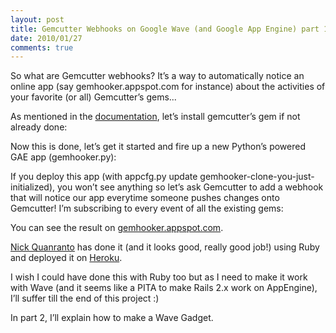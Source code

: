 ```yaml
---
layout: post
title: Gemcutter Webhooks on Google Wave (and Google App Engine) part 1
date: 2010/01/27
comments: true
---
```


<p>So what are Gemcutter webhooks? It&#8217;s a way to automatically notice an online app (say gemhooker.appspot.com for instance) about the activities of your favorite (or all) Gemcutter&#8217;s gems...</p>

<p>As mentioned in the <a href="http://gemcutter.org/pages/gem_docs#webhook">documentation</a>, let&#8217;s install gemcutter&#8217;s gem if not already done:</p> 
<script src="http://gist.github.com/271511.js"></script><p>Now this is done, let&#8217;s get it started and fire up a new Python&#8217;s powered <span class="caps">GAE</span> app (gemhooker.py):<br /> 
<script src="http://gist.github.com/271504.js"></script></p> 
<p>If you deploy this app (with appcfg.py update gemhooker-clone-you-just-initialized), you won&#8217;t see anything so let&#8217;s ask Gemcutter to add a webhook that will notice our app everytime someone pushes changes onto Gemcutter! I&#8217;m subscribing to every event of all the existing gems:</p> 
<script src="http://gist.github.com/271507.js"></script><p>You can see the result on <a href="http://gemhooker.appspot.com">gemhooker.appspot.com</a>.</p> 
<p><a href="http://twitter.com/qrush">Nick Quanranto</a> has done it (and it looks good, really good job!) using Ruby and deployed it on <a href="http://gemwhisperer.heroku.com">Heroku</a>.</p> 
<p>I wish I could have done this with Ruby too but as I need to make it work with Wave (and it seems like a <span class="caps">PITA</span> to make Rails 2.x work on AppEngine), I&#8217;ll suffer till the end of this project :)</p> 
<p>In part 2, I&#8217;ll explain how to make a Wave Gadget.</p> 
